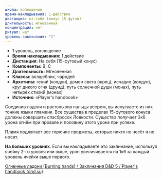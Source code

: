 ```yaml
---
школа: воплощение
время-накладывания: 1-действие
дистанция: на-себя (конус 15 футов)
длительность: мгновенная
концентрация: нет
ритуал: нет
уровень-заклинания: "1"
---
```

- 1 уровень, воплощение
- **Время накладывания:** 1 действие
- **Дистанция:** На себя (15-футовый конус)
- **Компоненты:** В, С
- **Длительность:** Мгновенная
- **Классы:** волшебник, чародей
- **Архетипы:** гений (колдун), домен света (жрец), исчадие (колдун), круг дикого огня (друид), путь солнечной души (монах), путь четырёх стихий (монах)
- **Источник:** «Player's handbook»

Соединив ладони и растопырив пальцы веером, вы испускаете из них тонкие языки пламени. Все существа в пределах 15-футового конуса должны совершить спасбросок Ловкости. Существо получает 3к6 урона огнём при провале и половину этого урона при успехе.

Пламя поджигает все горючие предметы, которые никто не несёт и не носит.

**На больших уровнях**. Если вы накладываете это заклинание, используя ячейку 2-го уровня или выше, урон увеличивается на 1к6 за каждый уровень ячейки выше первого.

[Огненные ладони [Burning hands] / Заклинания D&D 5 / Player's handbook (dnd.su)](https://dnd.su/spells/203-burning_hands/)